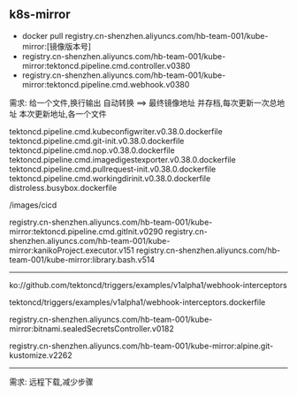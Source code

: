 
## k8s-mirror



- docker pull registry.cn-shenzhen.aliyuncs.com/hb-team-001/kube-mirror:[镜像版本号]
- registry.cn-shenzhen.aliyuncs.com/hb-team-001/kube-mirror:tektoncd.pipeline.cmd.controller.v0380
- registry.cn-shenzhen.aliyuncs.com/hb-team-001/kube-mirror:tektoncd.pipeline.cmd.webhook.v0380


需求:
给一个文件,换行输出
自动转换
==> 最终镜像地址
并存档,每次更新一次总地址
本次更新地址,各一个文件




tektoncd.pipeline.cmd.kubeconfigwriter.v0.38.0.dockerfile
tektoncd.pipeline.cmd.git-init.v0.38.0.dockerfile
tektoncd.pipeline.cmd.nop.v0.38.0.dockerfile
tektoncd.pipeline.cmd.imagedigestexporter.v0.38.0.dockerfile
tektoncd.pipeline.cmd.pullrequest-init.v0.38.0.dockerfile
tektoncd.pipeline.cmd.workingdirinit.v0.38.0.dockerfile
distroless.busybox.dockerfile

/images/cicd



registry.cn-shenzhen.aliyuncs.com/hb-team-001/kube-mirror:tektoncd.pipeline.cmd.gitInit.v0290
registry.cn-shenzhen.aliyuncs.com/hb-team-001/kube-mirror:kanikoProject.executor.v151
registry.cn-shenzhen.aliyuncs.com/hb-team-001/kube-mirror:library.bash.v514

---
ko://github.com/tektoncd/triggers/examples/v1alpha1/webhook-interceptors


tektoncd/triggers/examples/v1alpha1/webhook-interceptors.dockerfile



registry.cn-shenzhen.aliyuncs.com/hb-team-001/kube-mirror:bitnami.sealedSecretsController.v0182

registry.cn-shenzhen.aliyuncs.com/hb-team-001/kube-mirror:alpine.git-kustomize.v2262

---

需求: 远程下载,减少步骤
